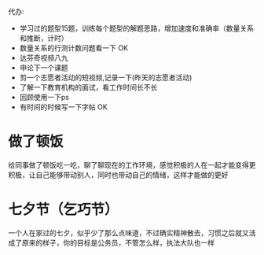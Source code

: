 代办:
+ 学习过的题型15题，训练每个题型的解题思路，增加速度和准确率（数量关系和推断，计时） 
+ 数量关系的行测计数问题看一下  OK
+ 达芬奇视频八九  
+ 申论下一个课题
+ 剪一个志愿者活动的短视频,记录一下(昨天的志愿者活动)
+ 了解一下教育机构的面试，看工作时间长不长 
+ 回顾使用一下ps
+ 有时间的时候写一下字帖  OK

# 做了顿饭
给同事做了顿饭吃一吃，聊了聊现在的工作环境，感觉积极的人在一起才能变得更积极，让自己能够带动别人，同时也带动自己的情绪，这样才能做的更好

# 七夕节（乞巧节）
一个人在家过的七夕，似乎少了那么点味道，不过确实精神散去，习惯之后就又活成了原来的样子，你的目标是公务员，不管怎么样，执法大队也一样